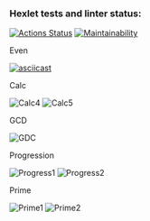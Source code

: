 ### Hexlet tests and linter status:
[![Actions Status](https://github.com/Matiika/java-project-61/actions/workflows/hexlet-check.yml/badge.svg)](https://github.com/Matiika/java-project-61/actions)
[![Maintainability](https://api.codeclimate.com/v1/badges/99809f3d8b1a7206d565/maintainability)](https://codeclimate.com/github/Matiika/java-project-61/maintainability)


Even 

[![asciicast](https://asciinema.org/a/654646.svg)](https://asciinema.org/a/654646)


Calc

![Calc4](https://github.com/Matiika/java-project-61/assets/45766685/f4ecb46a-930a-4fb8-9e8a-a3fd2206191f)
![Calc5](https://github.com/Matiika/java-project-61/assets/45766685/bc674318-4a0c-4f2f-803e-c5bebeaa0cf6)


GCD

![GDC](https://github.com/Matiika/java-project-61/assets/45766685/50e302fb-5fbc-4470-9027-47e5afcdb5b4)


Progression

![Progress1](https://github.com/Matiika/java-project-61/assets/45766685/fb3040ff-8b8b-4e2d-b5ca-6e1b83ca6f7e)
![Progress2](https://github.com/Matiika/java-project-61/assets/45766685/975fd23c-2e0c-4596-a13e-648b2b6a1f9f)


Prime 

![Prime1](https://github.com/Matiika/java-project-61/assets/45766685/73000c12-4118-4f2e-bf7b-9905d74ca652)
![Prime2](https://github.com/Matiika/java-project-61/assets/45766685/71803b31-f391-4cca-91d2-73eadcc25f43)

